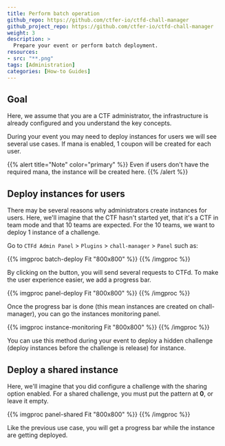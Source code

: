 ```yaml
---
title: Perform batch operation 
github_repo: https://github.com/ctfer-io/ctfd-chall-manager
github_project_repo: https://github.com/ctfer-io/ctfd-chall-manager
weight: 3
description: >
  Prepare your event or perform batch deployment.
resources:
- src: "**.png"
tags: [Administration]
categories: [How-to Guides]
---
```


## Goal 
Here, we assume that you are a CTF administrator, the infrastructure is already configured and you understand the key concepts.

During your event you may need to deploy instances for users we will see several use cases.
If mana is enabled, 1 coupon will be created for each user.

{{% alert title="Note" color="primary" %}}
Even if users don't have the required mana, the instance will be created here.
{{% /alert %}}


## Deploy instances for users

There may be several reasons why administrators create instances for users. 
Here, we'll imagine that the CTF hasn't started yet, that it's a CTF in team mode and that 10 teams are expected. For the 10 teams, we want to deploy 1 instance of a challenge.

Go to `CTFd Admin Panel` > `Plugins` > `chall-manager` > `Panel` such as:

{{% imgproc batch-deploy Fit "800x800" %}}
{{% /imgproc %}}

By clicking on the button, you will send several requests to CTFd.
To make the user experience easier, we add a progress bar.

{{% imgproc panel-deploy Fit "800x800" %}}
{{% /imgproc %}}

Once the progress bar is done (this mean instances are created on chall-manager), you can go the instances monitoring panel.

{{% imgproc instance-monitoring Fit "800x800" %}}
{{% /imgproc %}}

You can use this method during your event to deploy a hidden challenge (deploy instances before the challenge is release) for instance.

## Deploy a shared instance

Here, we'll imagine that you did configure a challenge with the sharing option enabled.
For a shared challenge, you must put the pattern at **0**, or leave it empty.

{{% imgproc panel-shared Fit "800x800" %}}
{{% /imgproc %}}

Like the previous use case, you will get a progress bar while the instance are getting deployed.





